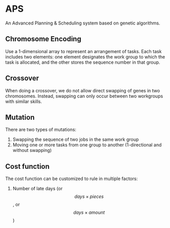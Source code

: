 # APS
An Advanced Planning & Scheduling system based on genetic algorithms.

## Chromosome Encoding
Use a 1-dimensional array to represent an arrangement of tasks. Each 
task includes two elements: one element designates the work group to which
the task is allocated, and the other stores the sequence number in that 
group.

## Crossover
When doing a crossover, we do not allow direct swapping of genes in two 
chromosomes. Instead, swapping can only occur between two workgroups
with similar skills.

## Mutation
There are two types of mutations:
1. Swapping the sequence of two jobs in the same work group
2. Moving one or more tasks from one group to another (1-directional and without swapping)

## Cost function
The cost function can be customized to rule in multiple factors:
1. Number of late days (or $$days \times pieces$$, or $$days \times amount$$)
